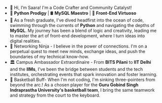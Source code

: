 - 👋 Hi, I’m Saara! I'm a Code Crafter and Community Catalyst!
- 🐍 **Python Prodigy** | 🛢️ **MySQL Maestro** | 🎨 **Front-End Virtuoso**
- 🌱 As a fresh graduate, I've dived headfirst into the ocean of code, swimming through the currents of **Python** and navigating the depths of **MySQL**.
  My journey has been a blend of logic and creativity, leading me to master the art of front-end development, where I turn ideas into digital realities.
- 🤝 Networking Ninja - I believe in the power of connections. I'm on a perpetual quest to meet new minds, exchange ideas, and push the boundaries of my technical know-how.
- 🏛️ Campus Ambassador Extraordinaire - From **BITS Pilani** to **IIT Delhi** and the **IIMs**, I've been the bridge between students and the tech institutes, orchestrating events that spark innovation and foster learning.
- 🏀 Basketball Buff- When I'm not coding, I'm sinking three-pointers from beyond the arc.! As a chosen player for the **Guru Gobind Singh Indraprastha University's basketball team**, I bring the same teamwork and strategy from the court to the keyboard.

<!---
I-Saara/I-Saara is a ✨ special ✨ repository because its `README.md` (this file) appears on your GitHub profile.
You can click the Preview link to take a look at your changes.
--->
